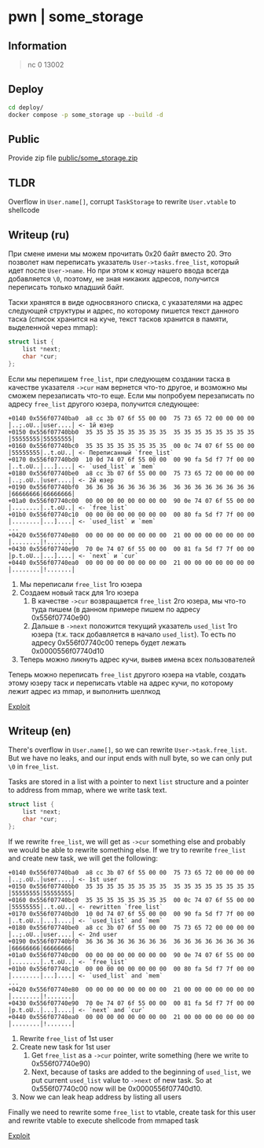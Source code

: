 # pwn | some_storage

## Information

> nc 0 13002

## Deploy

```sh
cd deploy/
docker compose -p some_storage up --build -d
```

## Public

Provide zip file [public/some_storage.zip](./public/some_storage.zip)

## TLDR

Overflow in `User.name[]`, corrupt `TaskStorage` to rewrite `User.vtable` to shellcode

## Writeup (ru)

При смене имени мы можем прочитать 0x20 байт вместо 20. Это позволет нам переписать указатель `User->tasks.free_list`, который идет после `User->name`. Но при этом к концу нашего ввода всегда добавляется `\0`, поэтому, не зная никаких адресов, получится переписать только младший байт.

Таски хранятся в виде односвязного списка, с указателями на адрес следующей структуры и адрес, по которому пишется текст данного таска (список хранится на куче, текст тасков хранится в памяти, выделенной через mmap):
```cpp
struct list {
    list *next;
    char *cur;
};
```

Если мы перепишем `free_list`, при следующем создании таска в качестве указателя `->cur` нам вернется что-то другое, и возможно мы сможем перезаписать что-то еще.
Если мы попробуем перезаписать по адресу `free_list` другого юзера, получится следующее:
```
+0140 0x556f07740ba0  a8 cc 3b 07 6f 55 00 00  75 73 65 72 00 00 00 00  │..;.oU..│user....│ <- 1й юзер
+0150 0x556f07740bb0  35 35 35 35 35 35 35 35  35 35 35 35 35 35 35 35  │55555555│55555555│
+0160 0x556f07740bc0  35 35 35 35 35 35 35 35  00 0c 74 07 6f 55 00 00  │55555555│..t.oU..│ <- Переписанный `free_list`
+0170 0x556f07740bd0  10 0d 74 07 6f 55 00 00  00 90 fa 5d f7 7f 00 00  │..t.oU..│...]....│ <- `used_list` и `mem`
+0180 0x556f07740be0  a8 cc 3b 07 6f 55 00 00  75 73 65 72 00 00 00 00  │..;.oU..│user....│ <- 2й юзер
+0190 0x556f07740bf0  36 36 36 36 36 36 36 36  36 36 36 36 36 36 36 36  │66666666│66666666│
+01a0 0x556f07740c00  00 00 00 00 00 00 00 00  90 0e 74 07 6f 55 00 00  │........│..t.oU..│ <- `free_list`
+01b0 0x556f07740c10  00 00 00 00 00 00 00 00  00 80 fa 5d f7 7f 00 00  │........│...]....│ <- `used_list` и `mem`
...
+0420 0x556f07740e80  00 00 00 00 00 00 00 00  21 00 00 00 00 00 00 00  │........│!.......│
+0430 0x556f07740e90  70 0e 74 07 6f 55 00 00  00 81 fa 5d f7 7f 00 00  │p.t.oU..│...]....│ <- `next` и `cur`
+0440 0x556f07740ea0  00 00 00 00 00 00 00 00  21 00 00 00 00 00 00 00  │........│!.......│
```
1. Мы переписали `free_list` 1го юзера
2. Создаем новый таск для 1го юзера
   1. В качестве `->cur` возвращается `free_list` 2го юзера, мы что-то туда пишем (в данном примере пишем по адресу 0x556f07740e90)
   2. Дальше в `->next` положится текущий указатель `used_list` 1го юзера (т.к. таск добавляется в начало `used_list`). То есть по адресу 0x556f07740c00 теперь будет лежать 0x0000556f07740d10
3. Теперь можно ликнуть адрес кучи, вывев имена всех пользователей

Теперь можно переписать `free_list` другого юзера на vtable, создать этому юзеру таск и переписать vtable на адрес кучи, по которому лежит адрес из mmap, и выполнить шеллкод

[Exploit](./solve/sploit.py)

## Writeup (en)

There's overflow in `User.name[]`, so we can rewrite `User->task.free_list`. But we have no leaks, and our input ends with null byte, so we can only put `\0` in `free_list`.

Tasks are stored in a list with a pointer to next `list` structure and a pointer to address from mmap, where we write task text.
```cpp
struct list {
    list *next;
    char *cur;
};
```

If we rewrite `free_list`, we will get as `->cur` something else and probably we would be able to rewrite something else.
If we try to rewrite `free_list` and create new task, we will get the following:
```
+0140 0x556f07740ba0  a8 cc 3b 07 6f 55 00 00  75 73 65 72 00 00 00 00  │..;.oU..│user....│ <- 1st user
+0150 0x556f07740bb0  35 35 35 35 35 35 35 35  35 35 35 35 35 35 35 35  │55555555│55555555│
+0160 0x556f07740bc0  35 35 35 35 35 35 35 35  00 0c 74 07 6f 55 00 00  │55555555│..t.oU..│ <- rewritten `free_list`
+0170 0x556f07740bd0  10 0d 74 07 6f 55 00 00  00 90 fa 5d f7 7f 00 00  │..t.oU..│...]....│ <- `used_list` and `mem`
+0180 0x556f07740be0  a8 cc 3b 07 6f 55 00 00  75 73 65 72 00 00 00 00  │..;.oU..│user....│ <- 2nd user
+0190 0x556f07740bf0  36 36 36 36 36 36 36 36  36 36 36 36 36 36 36 36  │66666666│66666666│
+01a0 0x556f07740c00  00 00 00 00 00 00 00 00  90 0e 74 07 6f 55 00 00  │........│..t.oU..│ <- `free_list`
+01b0 0x556f07740c10  00 00 00 00 00 00 00 00  00 80 fa 5d f7 7f 00 00  │........│...]....│ <- `used_list` and `mem`
...
+0420 0x556f07740e80  00 00 00 00 00 00 00 00  21 00 00 00 00 00 00 00  │........│!.......│
+0430 0x556f07740e90  70 0e 74 07 6f 55 00 00  00 81 fa 5d f7 7f 00 00  │p.t.oU..│...]....│ <- `next` and `cur`
+0440 0x556f07740ea0  00 00 00 00 00 00 00 00  21 00 00 00 00 00 00 00  │........│!.......│
```
1. Rewrite `free_list` of 1st user
2. Create new task for 1st user
   1. Get `free_list` as a `->cur` pointer, write something (here we write to 0x556f07740e90)
   2. Next, because of tasks are added to the beginning of `used_list`, we put current `used_list` value to `->next` of new task. So at 0x556f07740c00 now will be 0x0000556f07740d10.
3. Now we can leak heap address by listing all users

Finally we need to rewrite some `free_list` to vtable, create task for this user and rewrite vtable to execute shellcode from mmaped task

[Exploit](./solve/sploit.py)